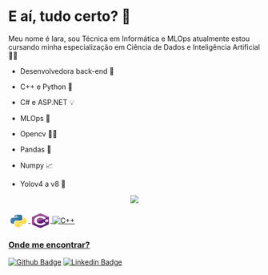 # E aí, tudo certo? 👋

Meu nome é Iara, sou Técnica em Informática e MLOps atualmente estou cursando minha especialização em Ciência de Dados e Inteligência Artificial 👩‍💻

- Desenvolvedora back-end 👾
-  C++ e Python 🐍
-  C# e ASP.NET :bulb:

- MLOps 👾
-  Opencv :scientist:	
-  Pandas :panda_face:	
-  Numpy :chart_with_upwards_trend:
-  Yolov4 a v8 :brain:	

<div align="center">
  <a href="https://github.com/yara-leodoro">
    
  <img height="180em" src="https://github-readme-stats.vercel.app/api/top-langs/?username=yara-leodoro&layout=compact&langs_count=7&theme=buefy"/>
   
</div>
<div style="display: inline_block"><br>

  <img align="center" alt="Python" height="30" width="40" src="https://raw.githubusercontent.com/devicons/devicon/master/icons/python/python-original.svg">
  <img align="center" alt="CSharp" height="30" width="40" src="https://raw.githubusercontent.com/devicons/devicon/master/icons/csharp/csharp-original.svg">
  <img align="center" alt="C++" height="30" width="40"src="https://cdn.jsdelivr.net/gh/devicons/devicon/icons/cplusplus/cplusplus-original.svg" />
</div>

### Onde me encontrar? 

[![Github Badge](https://img.shields.io/badge/-Github-000?style=flat-square&logo=Github&logoColor=white&link=https://github.com/dvdnotfound)](https://github.com/yara-leodoro)
[![Linkedin Badge](https://img.shields.io/badge/-LinkedIn-blue?style=flat-square&logo=Linkedin&logoColor=white&link=https://www.linkedin.com/in/david-santos-a482041b2/)](https://www.linkedin.com/in/iara-leodoro-82b2a114a/)
